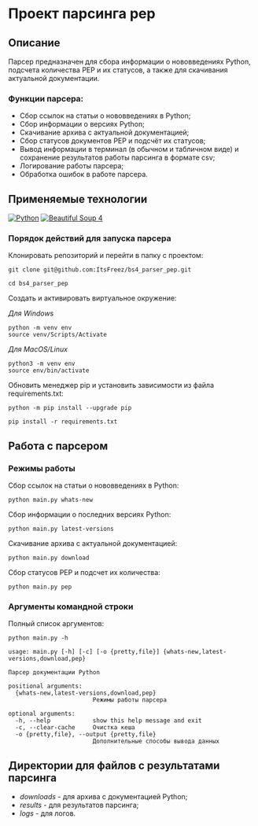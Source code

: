 # Проект парсинга pep

## Описание
Парсер предназначен для сбора информации о нововведениях Python, подсчета количества PEP и их статусов, а также для скачивания актуальной документации.

### Функции парсера:

* Сбор ссылок на статьи о нововведениях в Python;
* Сбор информации о версиях Python;
* Скачивание архива с актуальной документацией;
* Сбор статусов документов PEP и подсчёт их статусов;
* Вывод информации в терминал (в обычном и табличном виде) и сохранение результатов работы парсинга в формате csv;
* Логирование работы парсера;
* Обработка ошибок в работе парсера.

## Применяемые технологии

[![Python](https://img.shields.io/badge/Python-3.9-blue?style=flat-square&logo=Python&logoColor=3776AB&labelColor=d0d0d0)](https://www.python.org/)
[![Beautiful Soup 4](https://img.shields.io/badge/BeautifulSoup-4.9.3-blue?style=flat-square&labelColor=d0d0d0)](https://beautiful-soup-4.readthedocs.io)

### Порядок действий для запуска парсера

Клонировать репозиторий и перейти в папку c проектом:

```
git clone git@github.com:ItsFreez/bs4_parser_pep.git
```

```
cd bs4_parser_pep
```

Cоздать и активировать виртуальное окружение:

*Для Windows*
```
python -m venv env
source venv/Scripts/Activate
```
*Для MacOS/Linux*
```
python3 -m venv env
source env/bin/activate
```

Обновить менеджер pip и установить зависимости из файла requirements.txt:

```
python -m pip install --upgrade pip
```

```
pip install -r requirements.txt
```

## Работа с парсером

### Режимы работы
Сбор ссылок на статьи о нововведениях в Python:
```
python main.py whats-new
```
Сбор информации о последних версиях Python:
```
python main.py latest-versions
```
Скачивание архива с актуальной документацией:
```
python main.py download
```
Сбор статусов PEP и подсчет их количества:
```
python main.py pep
```

### Аргументы командной строки
Полный список аргументов:
```
python main.py -h
```
```
usage: main.py [-h] [-c] [-o {pretty,file}] {whats-new,latest-versions,download,pep}

Парсер документации Python

positional arguments:
  {whats-new,latest-versions,download,pep}
                        Режимы работы парсера

optional arguments:
  -h, --help            show this help message and exit
  -c, --clear-cache     Очистка кеша
  -o {pretty,file}, --output {pretty,file}
                        Дополнительные способы вывода данных
```

## Директории для файлов с результатами парсинга
* _downloads_ - для архива с документацией Python;
* _results_ - для результатов парсинга;
* _logs_ - для логов.
